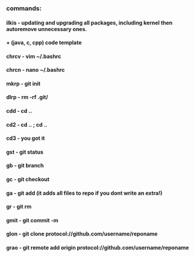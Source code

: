 ### commands:
#### ilkis - updating and upgrading all packages, including kernel then autoremove unnecessary ones.
#### + (java, c, cpp) code template
#### chrcv - vim ~/.bashrc
#### chrcn - nano ~/.bashrc
#### mkrp - git init
#### dlrp - rm -rf .git/
#### cdd - cd ..
#### cd2 - cd .. ; cd ..
#### cd3 - you got it
#### gst - git status
#### gb - git branch 
#### gc - git checkout 
#### ga - git add (it adds all files to repo if you dont write an extra!)
#### gr - git rm 
#### gmit - git commit -m 
#### glon - git clone protocol://github.com/username/reponame
#### grao - git remote add origin protocol://github.com/username/reponame

